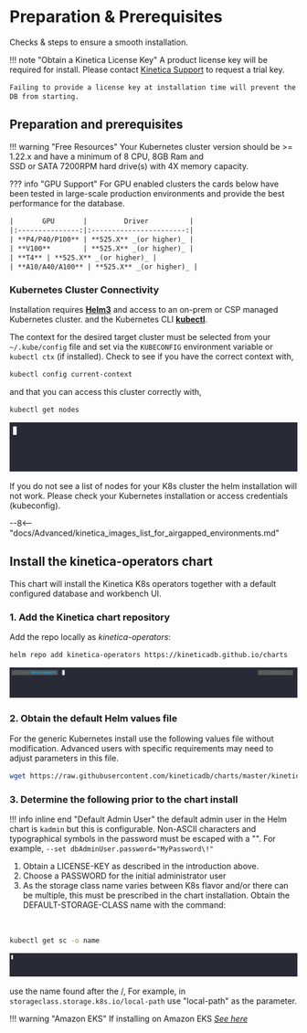 # Preparation & Prerequisites

Checks & steps to ensure a smooth installation.

!!! note "Obtain a Kinetica License Key"
    A product license key will be required for install.
    Please contact [Kinetica Support](mailto:support@kinetica.com "Kinetica Support Email") to request a trial key.
    
    Failing to provide a license key at installation time will prevent the DB from starting.

## Preparation and prerequisites

!!! warning "Free Resources"
    Your Kubernetes cluster version should be >= 1.22.x and have a minimum of 8 CPU, 8GB Ram and  
    SSD or SATA 7200RPM hard drive(s) with 4X memory capacity.

??? info "GPU Support"
    For GPU enabled clusters the cards below have been tested in large-scale production environments and 
    provide the best performance for the database.
    
    |       GPU       |         Driver          |
    |:---------------:|:-----------------------:|
    | **P4/P40/P100** | **525.X** _(or higher)_ |
    | **V100**        | **525.X** _(or higher)_ |
    | **T4** | **525.X** _(or higher)_ |   
    | **A10/A40/A100** | **525.X** _(or higher)_ | 

### Kubernetes Cluster Connectivity
Installation requires [**Helm3**](https://v3.helm.sh/docs/intro/install/ "Helm Installation Instructions") and access to an on-prem or CSP managed
Kubernetes cluster.
and the Kubernetes CLI [**kubectl**](https://kubernetes.io/docs/tasks/tools/#kubectl "Kubernetes CLI Installation Instructions").

The context for the desired target cluster must be selected from your `~/.kube/config` file and set via the
`KUBECONFIG` environment variable or `kubectl ctx` (if installed). Check to see if you have the correct context with,

``` sh title="show the current kubernetes context"
kubectl config current-context
```

and that you can access this cluster correctly with,

``` sh title="list kubernetes cluster nodes"
kubectl get nodes
```

![Find get_nodes](../images/get_nodes.gif "List all nodes in the Kubernetes Cluster")

If you do not see a list of nodes for your K8s cluster the helm installation will not work.
Please check your Kubernetes installation or access credentials (kubeconfig).

--8<-- "docs/Advanced/kinetica_images_list_for_airgapped_environments.md"

[//]: # (:octicons-x-circle-fill-24:)

## Install the kinetica-operators chart

This chart will install the Kinetica K8s operators together with a default configured database and workbench UI.

### 1. Add the Kinetica chart repository

Add the repo locally as *kinetica-operators*:

``` sh title="Helm repo add"
helm repo add kinetica-operators https://kineticadb.github.io/charts
```

![Helm Repo Add](../images/helm_repo_add.gif "Add the Kinetica Helm Repository to the local machine")

### 2. Obtain the default Helm values file

For the generic Kubernetes install use the following values file without modification.
Advanced users with specific requirements may need to adjust parameters in this file.

``` sh title="Helm values.yaml download"
wget https://raw.githubusercontent.com/kineticadb/charts/master/kinetica-operators/values.onPrem.k8s.yaml
```

### 3. Determine the following prior to the chart install

!!! info inline end "Default Admin User"
    the default admin user in the Helm chart is `kadmin` but this is configurable.
    Non-ASCII characters and typographical symbols in the password must be escaped with a "\". For
    example, `--set dbAdminUser.password="MyPassword\!"`

1. Obtain a LICENSE-KEY as described in the introduction above.
2. Choose a PASSWORD for the initial administrator user
3. As the storage class name varies between K8s flavor and/or there can be multiple,
   this must be prescribed in the chart installation.
   Obtain the DEFAULT-STORAGE-CLASS name with the command:

<br/>

``` sh title="Find the default storageclass"
kubectl get sc -o name 
```

![Find Storage Class](../images/find_storage_class.gif "List all the Storage Classes on the Kubernetes Cluster")

use the name found after the /, For example, in `storageclass.storage.k8s.io/local-path` use "local-path" as the
parameter.

!!! warning "Amazon EKS"
    If installing on Amazon EKS [_See here_](eks.md#ebs-csi-driver)